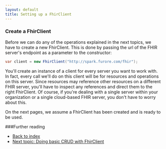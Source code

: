 ```yaml
---
layout: default
title: Setting up a FhirClient
---
```


### Create a FhirClient
Before we can do any of the operations explained in the next topics, we have to create a new FhirClient. This is done by passing the url of the FHIR server's endpoint as a parameter to the constructor:

```csharp
var client = new FhirClient("http://spark.furore.com/fhir");
```

You'll create an instance of a client for every server you want to work with. In fact, every call we'll do on this client will be for resources and operations on this server. Since resources may reference other resources on a different FHIR server, you'll have to inspect any references and direct them to the right FhirClient. Of course, if you're dealing with a single server within your organization or a single cloud-based FHIR server, you don't have to worry about this.

On the next pages, we assume a FhirClient has been created and is ready to be used.

###Further reading
* [Back to index](docu-index.html)
* [Next topic: Doing basic CRUD with FhirClient](client-crud.html)
